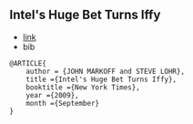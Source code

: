 Intel's Huge Bet Turns Iffy
---

- [link](http://www.nytimes.com/2002/09/29/business/intel-s-huge-bet-turns-iffy.html)
- bib
```
@ARTICLE{
	author = {JOHN MARKOFF and STEVE LOHR},
	title ={Intel's Huge Bet Turns Iffy},
	booktitle ={New York Times},
	year ={2009},
	month ={September}
}
```
